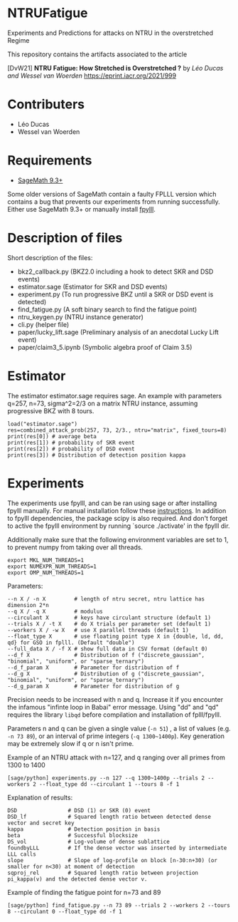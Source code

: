 # NTRUFatigue
Experiments and Predictions for attacks on NTRU in the overstretched Regime


This repository contains the artifacts associated to the article

[DvW21] **NTRU Fatigue: How Stretched is Overstretched ?**
by _Léo Ducas and Wessel van Woerden_
https://eprint.iacr.org/2021/999

# Contributers

* Léo Ducas
* Wessel van Woerden

# Requirements

* [SageMath 9.3+](https://www.sagemath.org/)

Some older versions of SageMath contain a faulty FPLLL version which contains a bug that prevents our experiments from running successfully. Either use SageMath 9.3+ or manually install [fpylll](https://github.com/fplll/fpylll).

# Description of files
Short description of the files:
* bkz2_callback.py (BKZ2.0 including a hook to detect SKR and DSD events)
* estimator.sage (Estimator for SKR and DSD events)
* experiment.py (To run progressive BKZ until a SKR or DSD event is detected)
* find_fatigue.py (A soft binary search to find the fatigue point)
* ntru_keygen.py (NTRU instance generator)
* cli.py (helper file)
* paper/lucky_lift.sage (Preliminary analysis of an anecdotal Lucky Lift event)
* paper/claim3_5.ipynb (Symbolic algebra proof of Claim 3.5) 

# Estimator
The estimator estimator.sage requires sage. An example with parameters q=257, n=73, sigma^2=2/3 on a matrix NTRU instance, assuming progressive BKZ with 8 tours.
```
load("estimator.sage")
res=combined_attack_prob(257, 73, 2/3., ntru="matrix", fixed_tours=8)
print(res[0]) # average beta
print(res[1]) # probability of SKR event
print(res[2]) # probability of DSD event
print(res[3]) # Distribution of detection position kappa
```

# Experiments
The experiments use fpylll, and can be ran using sage or after installing fpylll manually.
For manual installation follow these [instructions](https://github.com/fplll/fpylll).
In addition to fpylll dependencies, the package scipy is also required.
And don't forget to active the fpylll environment by running `source ./activate' in the fpylll dir.

Additionally make sure that the following environment variables are set to 1, to prevent numpy from taking over all threads.

```
export MKL_NUM_THREADS=1
export NUMEXPR_NUM_THREADS=1
export OMP_NUM_THREADS=1
```

Parameters:
```
--n X / -n X         # length of ntru secret, ntru lattice has dimension 2*n
--q X / -q X         # modulus
--circulant X        # keys have circulant structure (default 1)
--trials X / -t X    # do X trials per parameter set (default 1)
--workers X / -w X   # use X parallel threads (default 1)
--float_type X       # use floating point type X in {double, ld, dd, qd} for GSO in fplll. (Default "double")
--full_data X / -f X # show full data in CSV format (default 0)
--d_f X              # Distribution of f ("discrete_gaussian", "binomial", "uniform", or "sparse_ternary")
--d_f_param X        # Parameter for distribution of f
--d_g X              # Distribution of g ("discrete_gaussian", "binomial", "uniform", or "sparse_ternary")
--d_g_param X        # Parameter for distribution of g
```
Precision needs to be increased with n and q. Increase it if you encounter the infamous "infinte loop in Babai" error message. Using "dd" and "qd" requires the library `libqd` before compilation and installation of fplll/fpylll.

Parameters n and q can be given a single value (`-n 51`) , a list of values (e.g. `-n 73 89`), or an interval of prime integers (`-q 1300~1400p`). Key generation may be extremely slow if q or n isn't prime.


Example of an NTRU attack with n=127, and q ranging over all primes from 1300 to 1400
```
[sage/python] experiments.py --n 127 --q 1300~1400p --trials 2 --workers 2 --float_type dd --circulant 1 --tours 8 -f 1
```

Explanation of results:
```
DSD                # DSD (1) or SKR (0) event
DSD_lf             # Squared length ratio between detected dense vector and secret key
kappa              # Detection position in basis
beta               # Successful blocksize
DS_vol             # Log-volume of dense sublattice
foundbyLLL         # If the dense vector was inserted by intermediate LLL calls
slope              # Slope of log-profile on block [n-30:n+30) (or smaller for n<30) at moment of detection
sqproj_rel         # Squared length ratio between projection pi_kappa(v) and the detected dense vector v.
```

Example of finding the fatigue point for n=73 and 89
```
[sage/python] find_fatigue.py --n 73 89 --trials 2 --workers 2 --tours 8 --circulant 0 --float_type dd -f 1
```
